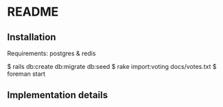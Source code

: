 # README

## Installation

Requirements: postgres & redis

$ rails db:create db:migrate db:seed
$ rake import:voting docs/votes.txt
$ foreman start

## Implementation details
